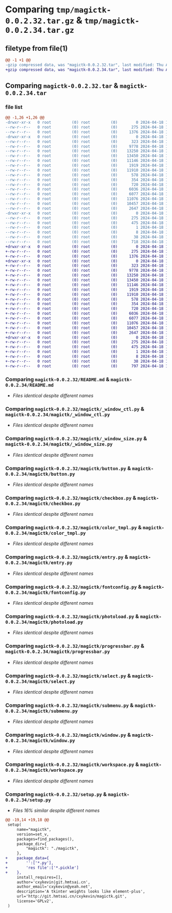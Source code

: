# Comparing `tmp/magictk-0.0.2.32.tar.gz` & `tmp/magictk-0.0.2.34.tar.gz`

## filetype from file(1)

```diff
@@ -1 +1 @@
-gzip compressed data, was "magictk-0.0.2.32.tar", last modified: Thu Apr 18 14:10:53 2024, max compression
+gzip compressed data, was "magictk-0.0.2.34.tar", last modified: Thu Apr 18 14:23:35 2024, max compression
```

## Comparing `magictk-0.0.2.32.tar` & `magictk-0.0.2.34.tar`

### file list

```diff
@@ -1,26 +1,26 @@
-drwxr-xr-x   0 root         (0) root         (0)        0 2024-04-18 14:10:53.588007 magictk-0.0.2.32/
--rw-r--r--   0 root         (0) root         (0)      275 2024-04-18 14:10:53.588007 magictk-0.0.2.32/PKG-INFO
--rw-r--r--   0 root         (0) root         (0)     1376 2024-04-18 14:10:53.000000 magictk-0.0.2.32/README.md
-drwxr-xr-x   0 root         (0) root         (0)        0 2024-04-18 14:10:53.588007 magictk-0.0.2.32/magictk/
--rw-r--r--   0 root         (0) root         (0)      323 2024-04-18 14:10:53.000000 magictk-0.0.2.32/magictk/__init__.py
--rw-r--r--   0 root         (0) root         (0)     9778 2024-04-18 14:10:53.000000 magictk-0.0.2.32/magictk/_window_ctl.py
--rw-r--r--   0 root         (0) root         (0)    13250 2024-04-18 14:10:53.000000 magictk-0.0.2.32/magictk/_window_size.py
--rw-r--r--   0 root         (0) root         (0)    13450 2024-04-18 14:10:53.000000 magictk-0.0.2.32/magictk/button.py
--rw-r--r--   0 root         (0) root         (0)    11146 2024-04-18 14:10:53.000000 magictk-0.0.2.32/magictk/checkbox.py
--rw-r--r--   0 root         (0) root         (0)     1919 2024-04-18 14:10:53.000000 magictk-0.0.2.32/magictk/color_tmpl.py
--rw-r--r--   0 root         (0) root         (0)    11910 2024-04-18 14:10:53.000000 magictk-0.0.2.32/magictk/entry.py
--rw-r--r--   0 root         (0) root         (0)      578 2024-04-18 14:10:53.000000 magictk-0.0.2.32/magictk/fontconfig.py
--rw-r--r--   0 root         (0) root         (0)      354 2024-04-18 14:10:53.000000 magictk-0.0.2.32/magictk/frame.py
--rw-r--r--   0 root         (0) root         (0)      720 2024-04-18 14:10:53.000000 magictk-0.0.2.32/magictk/photoload.py
--rw-r--r--   0 root         (0) root         (0)     6036 2024-04-18 14:10:53.000000 magictk-0.0.2.32/magictk/progressbar.py
--rw-r--r--   0 root         (0) root         (0)     6077 2024-04-18 14:10:53.000000 magictk-0.0.2.32/magictk/select.py
--rw-r--r--   0 root         (0) root         (0)    11076 2024-04-18 14:10:53.000000 magictk-0.0.2.32/magictk/submenu.py
--rw-r--r--   0 root         (0) root         (0)    10457 2024-04-18 14:10:53.000000 magictk-0.0.2.32/magictk/window.py
--rw-r--r--   0 root         (0) root         (0)     2647 2024-04-18 14:10:53.000000 magictk-0.0.2.32/magictk/workspace.py
-drwxr-xr-x   0 root         (0) root         (0)        0 2024-04-18 14:10:53.588007 magictk-0.0.2.32/magictk.egg-info/
--rw-r--r--   0 root         (0) root         (0)      275 2024-04-18 14:10:53.000000 magictk-0.0.2.32/magictk.egg-info/PKG-INFO
--rw-r--r--   0 root         (0) root         (0)      475 2024-04-18 14:10:53.000000 magictk-0.0.2.32/magictk.egg-info/SOURCES.txt
--rw-r--r--   0 root         (0) root         (0)        1 2024-04-18 14:10:53.000000 magictk-0.0.2.32/magictk.egg-info/dependency_links.txt
--rw-r--r--   0 root         (0) root         (0)        8 2024-04-18 14:10:53.000000 magictk-0.0.2.32/magictk.egg-info/top_level.txt
--rw-r--r--   0 root         (0) root         (0)       38 2024-04-18 14:10:53.588007 magictk-0.0.2.32/setup.cfg
--rw-r--r--   0 root         (0) root         (0)      718 2024-04-18 14:10:53.000000 magictk-0.0.2.32/setup.py
+drwxr-xr-x   0 root         (0) root         (0)        0 2024-04-18 14:23:35.276654 magictk-0.0.2.34/
+-rw-r--r--   0 root         (0) root         (0)      275 2024-04-18 14:23:35.276654 magictk-0.0.2.34/PKG-INFO
+-rw-r--r--   0 root         (0) root         (0)     1376 2024-04-18 14:23:34.000000 magictk-0.0.2.34/README.md
+drwxr-xr-x   0 root         (0) root         (0)        0 2024-04-18 14:23:35.276654 magictk-0.0.2.34/magictk/
+-rw-r--r--   0 root         (0) root         (0)      323 2024-04-18 14:23:34.000000 magictk-0.0.2.34/magictk/__init__.py
+-rw-r--r--   0 root         (0) root         (0)     9778 2024-04-18 14:23:34.000000 magictk-0.0.2.34/magictk/_window_ctl.py
+-rw-r--r--   0 root         (0) root         (0)    13250 2024-04-18 14:23:34.000000 magictk-0.0.2.34/magictk/_window_size.py
+-rw-r--r--   0 root         (0) root         (0)    13450 2024-04-18 14:23:34.000000 magictk-0.0.2.34/magictk/button.py
+-rw-r--r--   0 root         (0) root         (0)    11146 2024-04-18 14:23:34.000000 magictk-0.0.2.34/magictk/checkbox.py
+-rw-r--r--   0 root         (0) root         (0)     1919 2024-04-18 14:23:34.000000 magictk-0.0.2.34/magictk/color_tmpl.py
+-rw-r--r--   0 root         (0) root         (0)    11910 2024-04-18 14:23:34.000000 magictk-0.0.2.34/magictk/entry.py
+-rw-r--r--   0 root         (0) root         (0)      578 2024-04-18 14:23:34.000000 magictk-0.0.2.34/magictk/fontconfig.py
+-rw-r--r--   0 root         (0) root         (0)      354 2024-04-18 14:23:34.000000 magictk-0.0.2.34/magictk/frame.py
+-rw-r--r--   0 root         (0) root         (0)      720 2024-04-18 14:23:34.000000 magictk-0.0.2.34/magictk/photoload.py
+-rw-r--r--   0 root         (0) root         (0)     6036 2024-04-18 14:23:34.000000 magictk-0.0.2.34/magictk/progressbar.py
+-rw-r--r--   0 root         (0) root         (0)     6077 2024-04-18 14:23:34.000000 magictk-0.0.2.34/magictk/select.py
+-rw-r--r--   0 root         (0) root         (0)    11076 2024-04-18 14:23:34.000000 magictk-0.0.2.34/magictk/submenu.py
+-rw-r--r--   0 root         (0) root         (0)    10457 2024-04-18 14:23:34.000000 magictk-0.0.2.34/magictk/window.py
+-rw-r--r--   0 root         (0) root         (0)     2647 2024-04-18 14:23:34.000000 magictk-0.0.2.34/magictk/workspace.py
+drwxr-xr-x   0 root         (0) root         (0)        0 2024-04-18 14:23:35.276654 magictk-0.0.2.34/magictk.egg-info/
+-rw-r--r--   0 root         (0) root         (0)      275 2024-04-18 14:23:35.000000 magictk-0.0.2.34/magictk.egg-info/PKG-INFO
+-rw-r--r--   0 root         (0) root         (0)      475 2024-04-18 14:23:35.000000 magictk-0.0.2.34/magictk.egg-info/SOURCES.txt
+-rw-r--r--   0 root         (0) root         (0)        1 2024-04-18 14:23:35.000000 magictk-0.0.2.34/magictk.egg-info/dependency_links.txt
+-rw-r--r--   0 root         (0) root         (0)        8 2024-04-18 14:23:35.000000 magictk-0.0.2.34/magictk.egg-info/top_level.txt
+-rw-r--r--   0 root         (0) root         (0)       38 2024-04-18 14:23:35.276654 magictk-0.0.2.34/setup.cfg
+-rw-r--r--   0 root         (0) root         (0)      797 2024-04-18 14:23:34.000000 magictk-0.0.2.34/setup.py
```

### Comparing `magictk-0.0.2.32/README.md` & `magictk-0.0.2.34/README.md`

 * *Files identical despite different names*

### Comparing `magictk-0.0.2.32/magictk/_window_ctl.py` & `magictk-0.0.2.34/magictk/_window_ctl.py`

 * *Files identical despite different names*

### Comparing `magictk-0.0.2.32/magictk/_window_size.py` & `magictk-0.0.2.34/magictk/_window_size.py`

 * *Files identical despite different names*

### Comparing `magictk-0.0.2.32/magictk/button.py` & `magictk-0.0.2.34/magictk/button.py`

 * *Files identical despite different names*

### Comparing `magictk-0.0.2.32/magictk/checkbox.py` & `magictk-0.0.2.34/magictk/checkbox.py`

 * *Files identical despite different names*

### Comparing `magictk-0.0.2.32/magictk/color_tmpl.py` & `magictk-0.0.2.34/magictk/color_tmpl.py`

 * *Files identical despite different names*

### Comparing `magictk-0.0.2.32/magictk/entry.py` & `magictk-0.0.2.34/magictk/entry.py`

 * *Files identical despite different names*

### Comparing `magictk-0.0.2.32/magictk/fontconfig.py` & `magictk-0.0.2.34/magictk/fontconfig.py`

 * *Files identical despite different names*

### Comparing `magictk-0.0.2.32/magictk/photoload.py` & `magictk-0.0.2.34/magictk/photoload.py`

 * *Files identical despite different names*

### Comparing `magictk-0.0.2.32/magictk/progressbar.py` & `magictk-0.0.2.34/magictk/progressbar.py`

 * *Files identical despite different names*

### Comparing `magictk-0.0.2.32/magictk/select.py` & `magictk-0.0.2.34/magictk/select.py`

 * *Files identical despite different names*

### Comparing `magictk-0.0.2.32/magictk/submenu.py` & `magictk-0.0.2.34/magictk/submenu.py`

 * *Files identical despite different names*

### Comparing `magictk-0.0.2.32/magictk/window.py` & `magictk-0.0.2.34/magictk/window.py`

 * *Files identical despite different names*

### Comparing `magictk-0.0.2.32/magictk/workspace.py` & `magictk-0.0.2.34/magictk/workspace.py`

 * *Files identical despite different names*

### Comparing `magictk-0.0.2.32/setup.py` & `magictk-0.0.2.34/setup.py`

 * *Files 16% similar despite different names*

```diff
@@ -19,14 +19,18 @@
 setup(
     name="magictk",
     version=set_v,
     packages=find_packages(),
     package_dir={
         "magictk": "./magictk",
     },
+    package_data={
+        '':['*.py'],
+        'res file':['*.pickle']
+    },
     install_requires=[],
     author='cxykevin|git.hmtsai.cn',
     author_email='cxykevin@yeah.net',
     description='A tkinter weights looks like element-plus',
     url='http://git.hmtsai.cn/cxykevin/magictk.git',
     license='GPLv2',
 )
```

